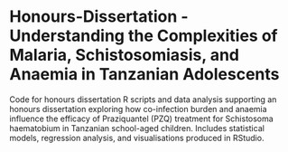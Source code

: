 # Honours-Dissertation - Understanding the Complexities of Malaria, Schistosomiasis, and Anaemia in Tanzanian Adolescents
Code for honours dissertation 
R scripts and data analysis supporting an honours dissertation exploring how co-infection burden and anaemia influence the efficacy of Praziquantel (PZQ) treatment for Schistosoma haematobium in Tanzanian school-aged children. Includes statistical models, regression analysis, and visualisations produced in RStudio.
